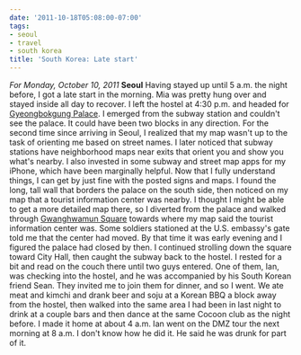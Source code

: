 ```yaml
---
date: '2011-10-18T05:08:00-07:00'
tags:
- seoul
- travel
- south korea
title: 'South Korea: Late start'
---
```


*For Monday, October 10, 2011* **Seoul** Having stayed up until 5 a.m. the night before, I got a late start in the morning. Mia was pretty hung over and stayed inside all day to recover. I left the hostel at 4:30 p.m. and headed for [Gyeongbokgung Palace](http://www.google.co.kr/search?rlz=1C1SKPL_enKR426KR426&gcx;=c&q;=Gyeongbokgung&um;=1&ie;=UTF-8&hl;=en&tbm;=isch&source;=og&sa;=N&tab;=wi&biw;=1600&bih;=785). I emerged from the subway station and couldn't see the palace. It could have been two blocks in any direction. For the second time since arriving in Seoul, I realized that my map wasn't up to the task of orienting me based on street names. I later noticed that subway stations have neighborhood maps near exits that orient you and show you what's nearby. I also invested in some subway and street map apps for my iPhone, which have been marginally helpful. Now that I fully understand things, I can get by just fine with the posted signs and maps. I found the long, tall wall that borders the palace on the south side, then noticed on my map that a tourist information center was nearby. I thought I might be able to get a more detailed map there, so I diverted from the palace and walked through [Gwanghwamun Square](http://www.google.com/search?q=gwanghwamun+square&um;=1&ie;=UTF-8&hl;=en&tbm;=isch&source;=og&sa;=N&tab;=wi&biw;=1600&bih;=785) towards where my map said the tourist information center was. Some soldiers stationed at the U.S. embassy's gate told me that the center had moved. By that time it was early evening and I figured the palace had closed by then. I continued strolling down the square toward City Hall, then caught the subway back to the hostel. I rested for a bit and read on the couch there until two guys entered. One of them, Ian, was checking into the hostel, and he was accompanied by his South Korean friend Sean. They invited me to join them for dinner, and so I went. We ate meat and kimchi and drank beer and soju at a Korean BBQ a block away from the hostel, then walked into the same area I had been in last night to drink at a couple bars and then dance at the same Cocoon club as the night before. I made it home at about 4 a.m. Ian went on the DMZ tour the next morning at 8 a.m. I don't know how he did it. He said he was drunk for part of it.
